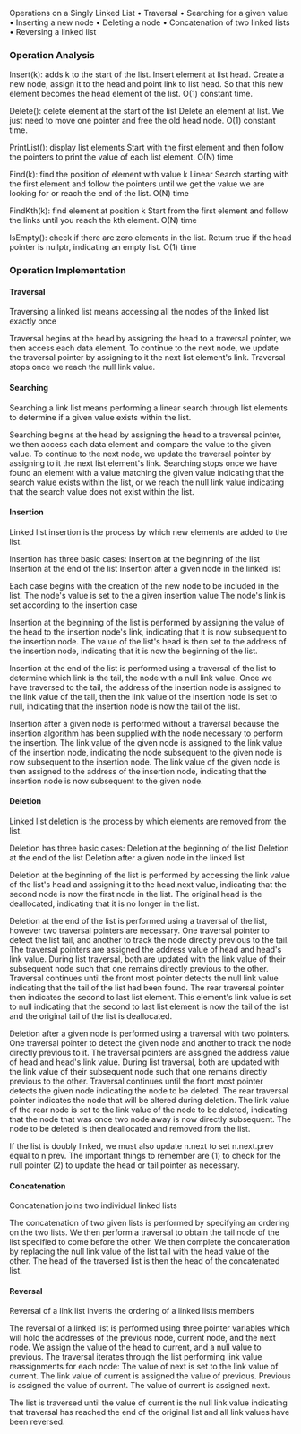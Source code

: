 Operations on a Singly Linked List
•	 Traversal
•	 Searching for a given value
•	 Inserting a new node
•	 Deleting a node
•	 Concatenation of two linked lists
•	 Reversing a linked list



### Operation Analysis

Insert(k): adds k to the start of the list.
  Insert element at list head. Create a new node, assign it to the head and point link to list head. So that this new element becomes the head element of the list.
  O(1) constant time.

Delete(): delete element at the start of the list
  Delete an element at list. We just need to move one pointer and free the old head node.
  O(1) constant time.

PrintList(): display list elements
  Start with the first element and then follow the pointers to print the value of each list element.
  O(N) time

Find(k): find the position of element with value k
  Linear Search starting with the first element and follow the pointers until we get the value we are looking for or reach the end of the list.
  O(N) time

FindKth(k): find element at position k
  Start from the first element and follow the links until you reach the kth element.
  O(N) time

IsEmpty(): check if there are zero elements in the list.
  Return true if the head pointer is nullptr, indicating an empty list.
  O(1) time



### Operation Implementation

#### Traversal
Traversing a linked list means accessing all the nodes of the linked list
exactly once

Traversal begins at the head by assigning the head to a traversal pointer, we then access each data element. To continue to the next node, we update the traversal pointer by assigning to it the next list element's link. Traversal stops once we reach the null link value.

#### Searching
Searching a link list means performing a linear search through list elements to determine if a given value exists within the list.

Searching begins at the head by assigning the head to a traversal pointer, we then access each data element and compare the value to the given value. To continue to the next node, we update the traversal pointer by assigning to it the next list element's link. Searching stops once we have found an element with a value matching the given value indicating that the search value exists within the list, or we reach the null link value indicating that the search value does not exist within the list.

#### Insertion
Linked list insertion is the process by which new elements are added to the list.

Insertion has three basic cases:
  Insertion at the beginning of the list
  Insertion at the end of the list
  Insertion after a given node in the linked list

Each case begins with the creation of the new node to be included in the list.
The node's value is set to the a given insertion value
The node's link is set according to the insertion case

Insertion at the beginning of the list is performed by assigning the value of the head to the insertion node's link, indicating that it is now subsequent to the insertion node. The value of the list's head is then set to the address of the insertion node, indicating that it is now the beginning of the list.

Insertion at the end of the list is performed using a traversal of the list to determine which link is the tail, the node with a null link value. Once we have traversed to the tail, the address of the insertion node is assigned to the link value of the tail, then the link value of the insertion node is set to null, indicating that the insertion node is now the tail of the list.

Insertion after a given node is performed without a traversal because the insertion algorithm has been supplied with the node necessary to perform the insertion. The link value of the given node is assigned to the link value of the insertion node, indicating the node subsequent to the given node is now subsequent to the insertion node. The link value of the given node is then assigned to the address of the insertion node, indicating that the insertion node is now subsequent to the given node.



#### Deletion
Linked list deletion is the process by which elements are removed from the list.

Deletion has three basic cases:
  Deletion at the beginning of the list
  Deletion at the end of the list
  Deletion after a given node in the linked list

Deletion at the beginning of the list is performed by accessing the link value of the list's head and assigning it to the head.next value, indicating that the second node is now the first node in the list. The original head is the deallocated, indicating that it is no longer in the list.

Deletion at the end of the list is performed using a traversal of the list, however two traversal pointers are necessary. One traversal pointer to detect the list tail, and another to track the node directly previous to the tail. The traversal pointers are assigned the address value of head and head's link value. During list traversal, both are updated with the link value of their subsequent node such that one remains directly previous to the other. Traversal continues until the front most pointer detects the null link value indicating that the tail of the list had been found. The rear traversal pointer then indicates the second to last list element. This element's link value is set to null indicating that the second to last list element is now the tail of the list and the original tail of the list is deallocated.

Deletion after a given node is performed using a traversal with two pointers. One traversal pointer to detect the given node and another to track the node directly previous to it. The traversal pointers are assigned the address value of head and head's link value. During list traversal, both are updated with the link value of their subsequent node such that one remains directly previous to the other. Traversal continues until the front most pointer detects the given node indicating the node to be deleted. The rear traversal pointer indicates the node that will be altered during deletion. The link value of the rear node is set to the link value of the node to be deleted, indicating that the node that was once two node away is now directly subsequent. The node to be deleted is then deallocated and removed from the list.

If the list is doubly linked, we must also update n.next to set n.next.prev equal to n.prev. The important things to remember are
(1) to check for the null pointer
(2) to update the head or tail pointer as necessary.


#### Concatenation
Concatenation joins two individual linked lists

The concatenation of two given lists is performed by specifying an ordering on the two lists. We then perform a traversal to obtain the tail node of the list specified to come before the other. We then complete the concatenation by replacing the null link value of the list tail with the head value of the other. The head of the traversed list is then the head of the concatenated list.

#### Reversal
Reversal of a link list inverts the ordering of a linked lists members

The reversal of a linked list is performed using three pointer variables which will hold the addresses of the previous node, current node, and the next node. We assign the value of the head to current, and a null value to previous. The traversal iterates through the list performing link value reassignments for each node:
The value of next is set to the link value of current.
The link value of current is assigned the value of previous.
Previous is assigned the value of current.
The value of current is assigned next.

The list is traversed until the value of current is the null link value indicating that traversal has reached the end of the original list and all link values have been reversed.
